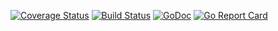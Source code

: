 [![Coverage Status](https://img.shields.io/coveralls/github/automationcloud/job-runner.svg)](https://coveralls.io/github/automationcloud/job-runner?branch=master)
[![Build Status](https://travis-ci.org/automationcloud/job-runner.svg?branch=master)](https://travis-ci.org/automationcloud/job-runner)
[![GoDoc](https://godoc.org/github.com/automationcloud/job-runner?status.svg)](https://godoc.org/github.com/automationcloud/job-runner)
[![Go Report Card](https://goreportcard.com/badge/github.com/automationcloud/job-runner)](https://goreportcard.com/report/github.com/automationcloud/job-runner)
